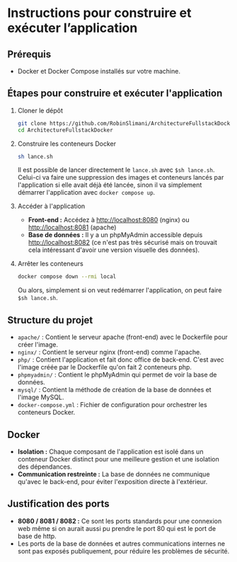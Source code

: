 # Instructions pour construire et exécuter l’application

## Prérequis

- Docker et Docker Compose installés sur votre machine.

## Étapes pour construire et exécuter l'application

1. Cloner le dépôt
    ```bash
    git clone https://github.com/RobinSlimani/ArchitectureFullstackDocker.git
    cd ArchitectureFullstackDocker
    ```

2. Construire les conteneurs Docker
    ```bash
    sh lance.sh
    ```
    Il est possible de lancer directement le `lance.sh` avec `$sh lance.sh`. Celui-ci va faire une suppression des images et conteneurs lancés par l'application si elle avait déjà été lancée, sinon il va simplement démarrer l'application avec `docker compose up`.

3. Accéder à l'application
    - **Front-end :** Accédez à [http://localhost:8080](http://localhost:8080) (nginx) ou [http://localhost:8081](http://localhost:8081) (apache)
    - **Base de données :** Il y a un phpMyAdmin accessible depuis [http://localhost:8082](http://localhost:8082) (ce n'est pas très sécurisé mais on trouvait cela intéressant d'avoir une version visuelle des données).

4. Arrêter les conteneurs
    ```bash
    docker compose down --rmi local
    ```
    Ou alors, simplement si on veut redémarrer l'application, on peut faire `$sh lance.sh`.

## Structure du projet

- `apache/` : Contient le serveur apache (front-end) avec le Dockerfile pour créer l'image.
- `nginx/` : Contient le serveur nginx (front-end) comme l'apache.
- `php/` : Contient l'application et fait donc office de back-end. C'est avec l'image créée par le Dockerfile qu'on fait 2 conteneurs php.
- `phpmyadmin/` : Contient le phpMyAdmin qui permet de voir la base de données.
- `mysql/` : Contient la méthode de création de la base de données et l'image MySQL.
- `docker-compose.yml` : Fichier de configuration pour orchestrer les conteneurs Docker.

## Docker

- **Isolation :** Chaque composant de l'application est isolé dans un conteneur Docker distinct pour une meilleure gestion et une isolation des dépendances.
- **Communication restreinte :** La base de données ne communique qu'avec le back-end, pour éviter l'exposition directe à l'extérieur.

## Justification des ports

- **8080 / 8081 / 8082 :** Ce sont les ports standards pour une connexion web même si on aurait aussi pu prendre le port 80 qui est le port de base de http.
- Les ports de la base de données et autres communications internes ne sont pas exposés publiquement, pour réduire les problèmes de sécurité.


